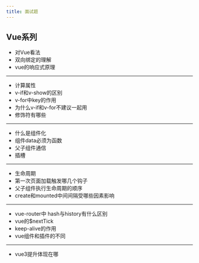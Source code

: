 ```yaml
---
title: 面试题
---
```


## Vue系列
* 对Vue看法
* 双向绑定的理解
* vue的响应式原理   
---
* 计算属性
* v-if和v-show的区别
* v-for中key的作用
* 为什么v-if和v-for不建议一起用
* 修饰符有哪些
---
* 什么是组件化
* 组件data必须为函数
* 父子组件通信
* 插槽
---
* 生命周期
* 第一次页面加载触发哪几个钩子
* 父子组件执行生命周期的顺序
* create和mounted中间间隔受哪些因素影响
---
* vue-router中 hash与history有什么区别
* vue的$nextTick
* keep-alive的作用
* vue组件和插件的不同
---
* vue3提升体现在哪


